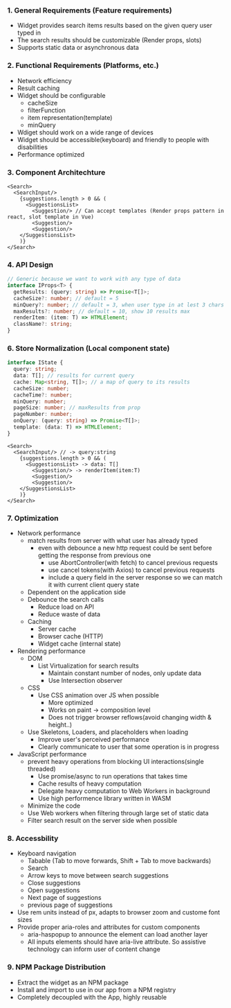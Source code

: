 ### 1. General Requirements (Feature requirements)

- Widget provides search items results based on the given query user typed in
- The search results should be customizable (Render props, slots)
- Supports static data or asynchronous data

### 2. Functional Requirements (Platforms, etc.)

- Network efficiency
- Result caching
- Widget should be configurable
  - cacheSize
  - filterFunction
  - item representation(template)
  - minQuery
- Wdiget should work on a wide range of devices
- Widget should be accessible(keyboard) and friendly to people with disabilities
- Performance optimized

### 3. Component Architechture

```TSX
<Search>
  <SearchInput/>
    {suggestions.length > 0 && (
      <SuggestionsList>
        <Suggestion/> // Can accept templates (Render props pattern in react, slot template in Vue)
        <Suggestion/>
        <Suggestion/>
    </SuggestionsList>
    )}
</Search>
```

### 4. API Design

```typescript
// Generic because we want to work with any type of data
interface IProps<T> {
  getResults: (query: string) => Promise<T[]>;
  cacheSize?: number; // default = 5
  minQuery?: number; // default = 3, when user type in at lest 3 chars we fetch results
  maxResults?: number; // default = 10, show 10 results max
  renderItem: (item: T) => HTMLElement;
  className?: string;
}
```

### 6. Store Normalization (Local component state)

```typescript
interface IState {
  query: string;
  data: T[]; // results for current query
  cache: Map<string, T[]>; // a map of query to its results
  cacheSize: number;
  cacheTime?: number;
  minQuery: number;
  pageSize: number; // maxResults from prop
  pageNumber: number;
  onQuery: (query: string) => Promise<T[]>;
  template: (data: T) => HTMLElement;
}
```

```TSX
<Search>
  <SearchInput/> // -> query:string
    {suggestions.length > 0 && (
      <SuggestionsList> -> data: T[]
        <Suggestion/> -> renderItem(item:T)
        <Suggestion/>
        <Suggestion/>
    </SuggestionsList>
    )}
</Search>
```

### 7. Optimization

- Network performance
  - match results from server with what user has already typed
    - even with debounce a new http request could be sent before getting the response from previous one
      - use AbortController(with fetch) to cancel previous requests
      - use cancel tokens(with Axios) to cancel previous requests
      - include a query field in the server response so we can match it with current client query state
  - Dependent on the application side
  - Debounce the search calls
    - Reduce load on API
    - Reduce waste of data
  - Caching
    - Server cache
    - Browser cache (HTTP)
    - Widget cache (internal state)
- Rendering performance
  - DOM
    - List Virtualization for search results
      - Maintain constant number of nodes, only update data
      - Use Intersection observer
  - CSS
    - Use CSS animation over JS when possible
      - More optimized
      - Works on paint -> composition level
      - Does not trigger browser reflows(avoid changing width & height..)
  - Use Skeletons, Loaders, and placeholders when loading
    - Improve user's perceived performance
    - Clearly communicate to user that some operation is in progress
- JavaScript performance
  - prevent heavy operations from blocking UI interactions(single threaded)
    - Use promise/async to run operations that takes time
    - Cache results of heavy computation
    - Delegate heavy computation to Web Workers in background
    - Use high performence library written in WASM
  - Minimize the code
  - Use Web workers when filtering through large set of static data
  - Filter search result on the server side when possible

### 8. Accessbility

- Keyboard navigation
  - Tabable (Tab to move forwards, Shift + Tab to move backwards)
  - Search
  - Arrow keys to move between search suggestions
  - Close suggestions
  - Open suggestions
  - Next page of suggestions
  - previous page of suggestions
- Use rem units instead of px, adapts to browser zoom and custome font sizes
- Provide proper aria-roles and attributes for custom components
  - aria-haspopup to announce the element can load another layer
  - All inputs elements should have aria-live attribute. So assistive technology can inform user of content change

### 9. NPM Package Distribution

- Extract the widget as an NPM package
- Install and import to use in our app from a NPM registry
- Completely decoupled with the App, highly reusable
